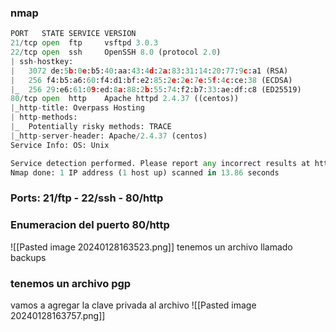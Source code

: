 ### nmap 
```python
PORT   STATE SERVICE VERSION
21/tcp open  ftp     vsftpd 3.0.3
22/tcp open  ssh     OpenSSH 8.0 (protocol 2.0)
| ssh-hostkey: 
|   3072 de:5b:0e:b5:40:aa:43:4d:2a:83:31:14:20:77:9c:a1 (RSA)
|   256 f4:b5:a6:60:f4:d1:bf:e2:85:2e:2e:7e:5f:4c:ce:38 (ECDSA)
|_  256 29:e6:61:09:ed:8a:88:2b:55:74:f2:b7:33:ae:df:c8 (ED25519)
80/tcp open  http    Apache httpd 2.4.37 ((centos))
|_http-title: Overpass Hosting
| http-methods: 
|_  Potentially risky methods: TRACE
|_http-server-header: Apache/2.4.37 (centos)
Service Info: OS: Unix

Service detection performed. Please report any incorrect results at https://nmap.org/submit/ .
Nmap done: 1 IP address (1 host up) scanned in 13.86 seconds
```
### Ports: 21/ftp - 22/ssh - 80/http

### Enumeracion del puerto 80/http

![[Pasted image 20240128163523.png]]
tenemos un archivo llamado backups

### tenemos un archivo pgp
vamos a agregar la clave privada al archivo 
![[Pasted image 20240128163757.png]]

### 
